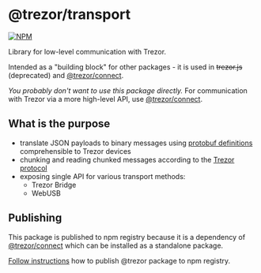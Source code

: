 # @trezor/transport

[![NPM](https://img.shields.io/npm/v/@trezor/transport.svg)](https://www.npmjs.org/package/@trezor/transport)

Library for low-level communication with Trezor.

Intended as a "building block" for other packages - it is used in ~~trezor.js~~ (deprecated) and [@trezor/connect](https://github.com/trezor/trezor-suite/tree/develop/packages/connect).

_You probably don't want to use this package directly._ For communication with Trezor via a more high-level API, use [@trezor/connect](https://github.com/trezor/trezor-suite/tree/develop/packages/connect).

## What is the purpose

-   translate JSON payloads to binary messages using [protobuf definitions](https://github.com/trezor/trezor-common/tree/master/protob) comprehensible to Trezor devices
-   chunking and reading chunked messages according to the [Trezor protocol](https://github.com/trezor/trezor-common/blob/master/protob/protocol.md)
-   exposing single API for various transport methods:
    -   Trezor Bridge
    -   WebUSB

## Publishing

This package is published to npm registry because it is a dependency of [@trezor/connect](https://github.com/trezor/trezor-suite/issues/5440) which can be installed as a standalone package.

[Follow instructions](../../docs/releases/npm-packages.md) how to publish @trezor package to npm registry.
